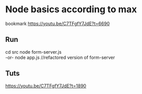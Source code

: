 # Node basics according to max
bookmark
   https://youtu.be/C7TFgfY7JdE?t=6690

## Run
cd src
node form-server.js  
   -or-
node app.js          //refactored version of form-server

## Tuts
https://youtu.be/C7TFgfY7JdE?t=1890




